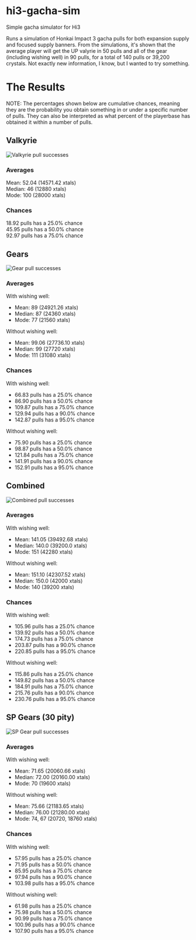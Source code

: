 # hi3-gacha-sim
Simple gacha simulator for Hi3

Runs a simulation of Honkai Impact 3 gacha pulls for both expansion supply and focused supply banners.
From the simulations, it's shown that the average player will get the UP valyrie in 50 pulls and all of the gear (including wishing well) in 90 pulls, for a total of 140 pulls or 39,200 crystals.
Not exactly new information, I know, but I wanted to try something.

# The Results
NOTE: The percentages shown below are cumulative chances, meaning they are the probability you obtain something in or under a specific number of pulls. They can also be interpreted as what percent of the playerbase has obtained it within a number of pulls.

## Valkyrie
![Valkyrie pull successes](img/valk_pull_cum.png)

### Averages
Mean: 52.04 (14571.42 xtals)  
Median: 46 (12880 xtals)  
Mode: 100 (28000 xtals)

### Chances
18.92 pulls has a 25.0% chance  
45.95 pulls has a 50.0% chance  
92.97 pulls has a 75.0% chance

## Gears
![Gear pull successes](img/gear_pull_cum.png)

### Averages
With wishing well:  
- Mean: 89 (24921.26 xtals)
- Median: 87 (24360 xtals)
- Mode: 77 (21560 xtals)

Without wishing well:  
- Mean: 99.06 (27736.10 xtals)
- Median: 99 (27720 xtals)
- Mode: 111 (31080 xtals)

### Chances
With wishing well:  
- 66.83 pulls has a 25.0% chance
- 86.90 pulls has a 50.0% chance
- 109.87 pulls has a 75.0% chance
- 129.94 pulls has a 90.0% chance
- 142.87 pulls has a 95.0% chance

Without wishing well:  
- 75.90 pulls has a 25.0% chance
- 98.87 pulls has a 50.0% chance
- 121.84 pulls has a 75.0% chance
- 141.91 pulls has a 90.0% chance
- 152.91 pulls has a 95.0% chance

## Combined
![Combined pull successes](img/combined_pull_cum.png)

### Averages
With wishing well:  
- Mean: 141.05 (39492.68 xtals)
- Median: 140.0 (39200.0 xtals)
- Mode: 151 (42280 xtals)

Without wishing well:  
- Mean: 151.10 (42307.52 xtals)
- Median: 150.0 (42000 xtals)
- Mode: 140 (39200 xtals)


### Chances
With wishing well: 
- 105.96 pulls has a 25.0% chance
- 139.92 pulls has a 50.0% chance
- 174.73 pulls has a 75.0% chance
- 203.87 pulls has a 90.0% chance
- 220.85 pulls has a 95.0% chance

Without wishing well:  
- 115.86 pulls has a 25.0% chance
- 149.82 pulls has a 50.0% chance
- 184.91 pulls has a 75.0% chance
- 215.76 pulls has a 90.0% chance
- 230.76 pulls has a 95.0% chance

## SP Gears (30 pity)
![SP Gear pull successes](img/sp_gear_cum.png)

### Averages
With wishing well:
- Mean: 71.65 (20060.66 xtals)
- Median: 72.00 (20160.00 xtals)
- Mode: 70 (19600 xtals)

Without wishing well:
- Mean: 75.66 (21183.65 xtals)
- Median: 76.00 (21280.00 xtals)
- Mode: 74, 67 (20720, 18760 xtals)

### Chances
With wishing well:
- 57.95 pulls has a 25.0% chance
- 71.95 pulls has a 50.0% chance
- 85.95 pulls has a 75.0% chance
- 97.94 pulls has a 90.0% chance
- 103.98 pulls has a 95.0% chance

Without wishing well:
- 61.98 pulls has a 25.0% chance
- 75.98 pulls has a 50.0% chance
- 90.99 pulls has a 75.0% chance
- 100.96 pulls has a 90.0% chance
- 107.90 pulls has a 95.0% chance
